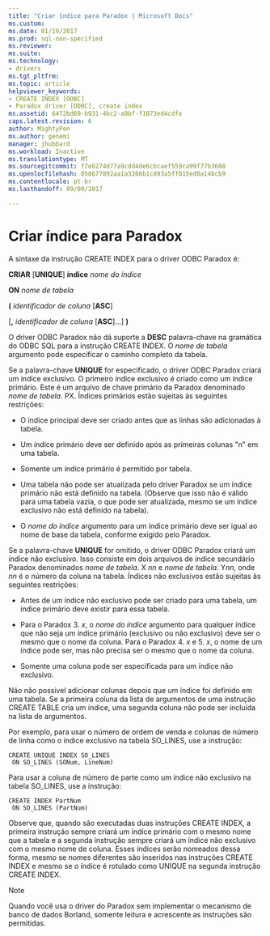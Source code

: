 ```yaml
---
title: "Criar índice para Paradox | Microsoft Docs"
ms.custom: 
ms.date: 01/19/2017
ms.prod: sql-non-specified
ms.reviewer: 
ms.suite: 
ms.technology:
- drivers
ms.tgt_pltfrm: 
ms.topic: article
helpviewer_keywords:
- CREATE INDEX [ODBC]
- Paradox driver [ODBC], create index
ms.assetid: 6472bd69-b931-4bc2-a9bf-f1873ed4cdfe
caps.latest.revision: 6
author: MightyPen
ms.author: genemi
manager: jhubbard
ms.workload: Inactive
ms.translationtype: MT
ms.sourcegitcommit: f7e6274d77a9cdd4de6cbcaef559ca99f77b3608
ms.openlocfilehash: 058677892aa1a3266b1cd93a5ff015ed0a14bcb9
ms.contentlocale: pt-br
ms.lasthandoff: 09/09/2017

---
```

# <a name="create-index-for-paradox"></a>Criar índice para Paradox
A sintaxe da instrução CREATE INDEX para o driver ODBC Paradox é:  
  
 **CRIAR** [**UNIQUE**] **índice** *nome do índice*  
  
 **ON** *nome de tabela*  
  
 **(** *identificador de coluna* [**ASC**]  
  
 [**,** *identificador de coluna* [**ASC**]...] **)**  
  
 O driver ODBC Paradox não dá suporte a **DESC** palavra-chave na gramática do ODBC SQL para a instrução CREATE INDEX. O *nome de tabela* argumento pode especificar o caminho completo da tabela.  
  
 Se a palavra-chave **UNIQUE** for especificado, o driver ODBC Paradox criará um índice exclusivo. O primeiro índice exclusivo é criado como um índice primário. Este é um arquivo de chave primário da Paradox denominado *nome de tabela*. PX. Índices primários estão sujeitas às seguintes restrições:  
  
-   O índice principal deve ser criado antes que as linhas são adicionadas à tabela.  
  
-   Um índice primário deve ser definido após as primeiras colunas "n" em uma tabela.  
  
-   Somente um índice primário é permitido por tabela.  
  
-   Uma tabela não pode ser atualizada pelo driver Paradox se um índice primário não está definido na tabela. (Observe que isso não é válido para uma tabela vazia, o que pode ser atualizada, mesmo se um índice exclusivo não está definido na tabela).  
  
-   O *nome do índice* argumento para um índice primário deve ser igual ao nome de base da tabela, conforme exigido pelo Paradox.  
  
 Se a palavra-chave **UNIQUE** for omitido, o driver ODBC Paradox criará um índice não exclusivo. Isso consiste em dois arquivos de índice secundário Paradox denominados *nome de tabela*. X *nn*  e *nome de tabela*. Y*nn*, onde  *nn*  é o número da coluna na tabela. Índices não exclusivos estão sujeitas às seguintes restrições:  
  
-   Antes de um índice não exclusivo pode ser criado para uma tabela, um índice primário deve existir para essa tabela.  
  
-   Para o Paradox 3. *x*, o *nome do índice* argumento para qualquer índice que não seja um índice primário (exclusivo ou não exclusivo) deve ser o mesmo que o nome da coluna. Para o Paradox 4. *x* e 5. *x*, o nome de um índice pode ser, mas não precisa ser o mesmo que o nome da coluna.  
  
-   Somente uma coluna pode ser especificada para um índice não exclusivo.  
  
 Não não possível adicionar colunas depois que um índice foi definido em uma tabela. Se a primeira coluna da lista de argumentos de uma instrução CREATE TABLE cria um índice, uma segunda coluna não pode ser incluída na lista de argumentos.  
  
 Por exemplo, para usar o número de ordem de venda e colunas de número de linha como o índice exclusivo na tabela SO_LINES, use a instrução:  
  
```  
CREATE UNIQUE INDEX SO_LINES  
 ON SO_LINES (SONum, LineNum)  
```  
  
 Para usar a coluna de número de parte como um índice não exclusivo na tabela SO_LINES, use a instrução:  
  
```  
CREATE INDEX PartNum  
 ON SO_LINES (PartNum)  
```  
  
 Observe que, quando são executadas duas instruções CREATE INDEX, a primeira instrução sempre criará um índice primário com o mesmo nome que a tabela e a segunda instrução sempre criará um índice não exclusivo com o mesmo nome de coluna. Esses índices serão nomeados dessa forma, mesmo se nomes diferentes são inseridos nas instruções CREATE INDEX e mesmo se o índice é rotulado como UNIQUE na segunda instrução CREATE INDEX.  
  
> [!NOTE]  
>  Quando você usa o driver do Paradox sem implementar o mecanismo de banco de dados Borland, somente leitura e acrescente as instruções são permitidas.

